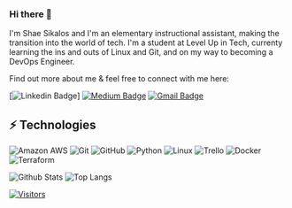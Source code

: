 ### Hi there 👋

I'm Shae Sikalos and I'm an elementary instructional assistant, making the transition into the world of tech. I'm a student at Level Up in Tech, currenty learning the ins and outs of Linux and Git, and on my way to becoming a DevOps Engineer.

Find out more about me & feel free to connect with me here:

[![Linkedin Badge](https://img.shields.io/badge/-Shaelen%20Sikalos-blue?style=flat-square&logo=Linkedin&logoColor=white&link=https://www.linkedin.com/in/shaelen-sikalos-535273235/)]
[![Medium Badge](https://img.shields.io/badge/Shaelen%20Sikalos-12100E?style=flat-square&logo=medium&logoColor=white&link=https://medium.com/@shaesikalos)](https://medium.com/@shaesikalos/)
[![Gmail Badge](https://img.shields.io/badge/-shaesikalos@gmail.com-c14438?style=flat-square&logo=Gmail&logoColor=white&link=mailto:shaesikalos@gmail.com)](mailto:shaesikalos@gmail.com)

## ⚡ Technologies

<!-- Check out the Badges folder for more badges -->

![Amazon AWS](https://img.shields.io/badge/Amazon%20AWS-232F3E?style=flat-square&logo=amazon-aws)
![Git](https://img.shields.io/badge/-Git-black?style=flat-square&logo=git)
![GitHub](https://img.shields.io/badge/-GitHub-181717?style=flat-square&logo=github)
![Python](https://img.shields.io/badge/-Python-black?style=flat-square&logo=Python)
![Linux](https://img.shields.io/badge/Linux-FCC624?style=flat-square&logo=linux&logoColor=black)
![Trello](https://img.shields.io/badge/Trello-%23026AA7.svg?style=flat-square&logo=Trello&logoColor=white)
![Docker](https://img.shields.io/badge/docker-%230db7ed.svg?style=for-the-badge&logo=docker&logoColor=white)
![Terraform](https://img.shields.io/badge/terraform-%235835CC.svg?style=for-the-badge&logo=terraform&logoColor=white)

<!-- Replace the fields below with the information requested. Remember to remove the encapsulating <> characters. -->

![Github Stats](https://github-readme-stats.vercel.app/api?username=LevelUpInTech&count_private=true&show_icons=true&include_all_commits=true)
![Top Langs](https://github-readme-stats.vercel.app/api/top-langs/?username=LevelUpInTech&hide=TeX&layout=compact)


[![Visitors](https://api.visitorbadge.io/api/visitors?path=LevelUpInTech%2FLevelUpInTech&label=VISITORS&countColor=%23263759)](https://visitorbadge.io/status?path=LevelUpInTech%2FLevelUpInTech)
